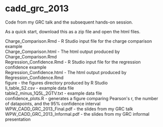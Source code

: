 cadd_grc_2013
=============

Code from my GRC talk and the subsequent hands-on session. 

As a quick start, download this as a zip file and open the html files.

Charge_Comparison.Rmd - R Studio input file for the charge comparison example  
Charge_Comparison.html - The html output produced by Charge_Comparison.Rmd  
Regression_Confidence.Rmd - R Studio input file for the regression confidence example  
Regression_Confidence.html - The html output produced by Regression_Confidence.Rmd  
figure - the figures directory produced by R Studio  
li_table_S2.csv - example data file  
table2_minus_1Q5L_2GTV.txt - example data file  
confidence_plots.R - generates a figure comparing Pearson's r, the number of datapoints, and the 95% confidence interval  
WPW_CADD_GRC_2013_Final.pdf - the slides from my GRC talk
WPW_CADD_GRC_2013_Informal.pdf - the slides from my GRC informal presentation


